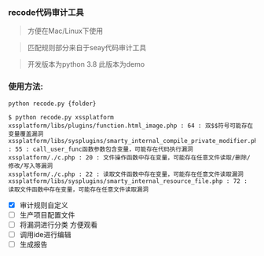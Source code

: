 ### recode代码审计工具

>方便在Mac/Linux下使用

> 匹配规则部分来自于seay代码审计工具

> 开发版本为python 3.8
> 此版本为demo
### 使用方法:
`python recode.py {folder}`

```
$ python recode.py xssplatform
xssplatform/libs/plugins/function.html_image.php : 64 : 双$$符号可能存在变量覆盖漏洞
xssplatform/libs/sysplugins/smarty_internal_compile_private_modifier.php : 55 : call_user_func函数参数包含变量，可能存在代码执行漏洞
xssplatform/./c.php : 20 : 文件操作函数中存在变量，可能存在任意文件读取/删除/修改/写入等漏洞
xssplatform/./c.php : 22 : 读取文件函数中存在变量，可能存在任意文件读取漏洞
xssplatform/libs/sysplugins/smarty_internal_resource_file.php : 72 : 读取文件函数中存在变量，可能存在任意文件读取漏洞
```

- [x] 审计规则自定义
- [ ] 生产项目配置文件
- [ ] 将漏洞进行分类 方便观看
- [ ] 调用ide进行编辑
- [ ] 生成报告
